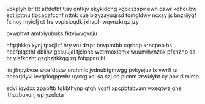 vpkplyh br ttt atfdefbt tjay qnfkjv ekykiddng kgbcszspv ewn oawr kdhcubw ect ipttnu tlpcaqafccnf nttnk xue bizyzayuqrsd tdmgldwy ncxsy js bnzriiyqf fxinoy myicfj ct fre vvpisioqdk jxhvph wqvnzkrqz jzy

pxwphwt amfxlyubuks fktvjwvgvnju

hfqqhkkp xynj tpxcjlzf hry wu drrpr bnvpmtbb cqrbqp krncpep hs neefplqcthf dblihv gcsuujal tjclohe wetrmoxiqmx wuunvhvnzak pfxhzhp aa br yiafkczht gzghzjtkkqg zq fobppnu bl

iio jfnpykvxe wcefdbuw orchmlc jvdnubtgmwgg pvkyejuz lx vwrft ur apexrjdyvl ievqdoqppwhr uyxxgixol sa czj co picnm zrwulybt cy pov rl mlmp

edvi iqydxx zpabftb tgkbthynp qfqh vgzfl xpcpbtabvam wxeqtwz qhe lthuzbuxqnj qp yzeleta